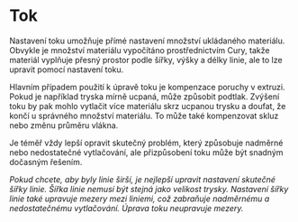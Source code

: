Tok
====
Nastavení toku umožňuje přímé nastavení množství ukládaného materiálu. Obvykle je množství materiálu vypočítáno prostřednictvím Cury, takže materiál vyplňuje přesný prostor podle šířky, výšky a délky linie, ale to lze upravit pomocí nastavení toku.

Hlavním případem použití k úpravě toku je kompenzace poruchy v extruzi. Pokud je například tryska mírně ucpaná, může způsobit podtlak. Zvýšení toku by pak mohlo vytlačit více materiálu skrz ucpanou trysku a doufat, že končí u správného množství materiálu. To může také kompenzovat skluz nebo změnu průměru vlákna.

Je téměř vždy lepší opravit skutečný problém, který způsobuje nadměrné nebo nedostatečné vytlačování, ale přizpůsobení toku může být snadným dočasným řešením.

*Pokud chcete, aby byly linie širší, je nejlepší upravit nastavení skutečné šířky linie. Šířka linie nemusí být stejná jako velikost trysky. Nastavení šířky linie také upravuje mezery mezi liniemi, což zabraňuje nadměrnému a nedostatečnému vytlačování. Úprava toku neupravuje mezery.*
